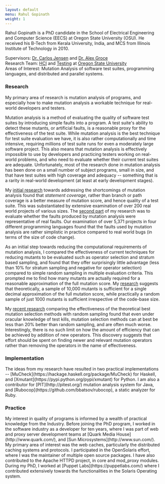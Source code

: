 ```yaml
---
layout: default
menu: Rahul Gopinath
weight: 1
---
```

<link rel="icon" type="image/x-icon" href="/favicon.ico">
Rahul Gopinath is a PhD candidate in the School of Electrical Engineering and Computer Science (EECS) at Oregon State University (OSU). He received his B-Tech  from Kerala University, India, and  MCS from Illinois Institute of Technology in 2010.

Supervisors: [Dr. Carlos Jensen](http://eecs.oregonstate.edu/people/jensen-carlos) and [Dr. Alex Groce](http://eecs.oregonstate.edu/people/groce-alex)<br/>
Research Team: [HCI](http://research.engr.oregonstate.edu/hci/) and [Testing](http://web.engr.oregonstate.edu/~alex/testing/) at [Oregon State University](http://oregonstate.edu/)<br/>
Areas of Interest: Mutation Analysis of software test suites, programming languages, and distributed and parallel systems.<br/>

<h3>Research</h3>
My primary area of research is mutation analysis of programs, and especially how to make mutation analysis a workable technique for real-world developers and testers.

Mutation analysis is a method of evaluating the quality of software test suites by introducing simple faults into a program. A test suite's ability to detect these mutants, or artificial faults, is a reasonable proxy for the effectiveness of the test suite. While mutation analysis is the best technique for test suite evaluation we have, it is also rather computationally and time intensive, requiring millions of test suite runs for even a moderately large software project.  This also means that mutation analysis is effectively impossible to use by developers and practicing testers working on real-world problems, and who need to evaluate whether their current test suites are adequate. Unfortunately, most of the research done in mutation analysis has been done on a small number of subject programs, small in size, and that have test suites with high coverage and adequacy -- something that is a rarity in real-world development (at least at early development stages).

My [initial research](/publications/#gopinath2014code) towards addressing the shortcomings of mutation analysis found that <i>statement coverage</i>, rather than branch or path coverage is a better measure of mutation score, and hence quality of a test suite. This was substantiated by extensive examination of over 200 real world projects of various sizes. The [second part](/publications/#gopinath2014mutations) of my research was to evaluate whether the faults produced by mutation analysis were representative of real faults. Our examination of over 5,371 projects in four different programming languages found that the faults used by mutation analysis are rather simplistic in practice compared to real world bugs (in terms of the size of code change).

As an initial step towards reducing the computational requirements of mutation analysis, I compared the effectiveness of current techniques for reducing mutants to be evaluated such as operator selection and stratum based sampling, and found that they offer surprisingly little advantage (less than 10% for stratum sampling and negative for operator selection) compared to simple random sampling in multiple evaluation criteria. This prompted me to find how many mutants are actually required for a reasonable approximation of the full mutation score. My [research](/publications/#gopinath2015how) suggests that theoretically, a sample of 10,000 mutants is sufficient for a single decimal approximation of the full mutation score, while practically a random sample of just 1000 mutants is sufficient irrespective of the code-base size.

My [recent research](/publications/#gopinath2016on) comparing the effectiveness of the theoretical best mutation
selection methods with random sampling found that even under oracular
knowledge of test kills, mutation selection methods can at best be less than
20% better than random sampling, and are often much worse. Interestingly, there
is no such limit on how the amount of efficiency that can be achieved by
addition of new operators. This discovery suggests that effort should be spent
on finding newer and relevant mutation operators rather than removing the
operators in the name of effectiveness.


<h3>Implementation</h3>
The ideas from my research have resulted in two practical implementations -- [MuCheck](https://hackage.haskell.org/package/MuCheck) for Haskell, and [Xmutant](https://pypi.python.org/pypi/xmutant) for Python. I am also a contributor for [PIT](http://pitest.org/) mutation analysis system for Java, and [Rubocop](https://github.com/bbatsov/rubocop), a static analyzer for Ruby.

<h3>Practice</h3>
My interest in quality of programs is informed by a wealth of practical knowledge from the Industry. Before joining the PhD program, I worked in the software industry as a developer for ten years, where I was part of web and proxy server development teams at [Quark Media House](http://www.quark.com/), and [Sun Microsystems](http://www.sun.com/). My primary area of interest was the web caches,  particularly the distributed caching systems and protocols. I participated in the OpenSolaris effort, where I was the maintainer of multiple open source packages. I have also contributed to the Apache HTTPD project, in core and mod_proxy modules. During my PhD, I worked at [Puppet Labs](https://puppetlabs.com/) where I contributed extensively towards the functionalities in the Solaris Operating system.


